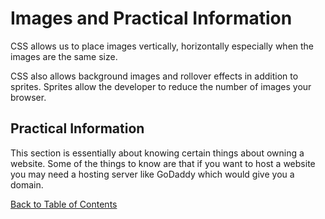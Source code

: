 # Images and Practical Information

CSS allows us to  place images vertically, horizontally  especially when the images are the same size.

CSS also allows background images and rollover effects in addition to sprites. Sprites allow the developer to reduce the number of images your browser. 

## Practical Information

This section is essentially about knowing certain things about owning a website. Some of the things to know are that if you want to host a website you may need a hosting server like GoDaddy which would give you a domain.



[Back to Table of Contents](/README.md)